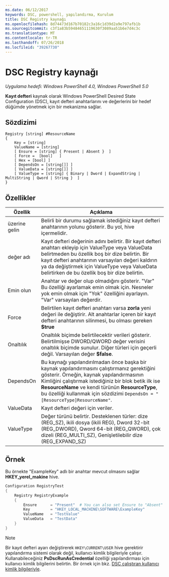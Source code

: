 ```yaml
---
ms.date: 06/12/2017
keywords: DSC, powershell, yapılandırma, Kurulum
title: DSC Registry kaynağı
ms.openlocfilehash: 8d74473d167b70182c3a16c1d39d2a9e797afb1b
ms.sourcegitcommit: c3f1a83b59484651119630f3089aa51b6e7d4c3c
ms.translationtype: MT
ms.contentlocale: tr-TR
ms.lasthandoff: 07/26/2018
ms.locfileid: "39267730"
---
```

# <a name="dsc-registry-resource"></a>DSC Registry kaynağı

_Uygulama hedefi: Windows PowerShell 4.0, Windows PowerShell 5.0_

**Kayıt defteri** kaynak olarak Windows PowerShell Desired State Configuration (DSC), kayıt defteri anahtarlarını ve değerlerini bir hedef düğümde yönetmek için bir mekanizma sağlar.

## <a name="syntax"></a>Sözdizimi

```
Registry [string] #ResourceName
{
    Key = [string]
    ValueName = [string]
    [ Ensure = [string] { Present | Absent }  ]
    [ Force =  [bool]   ]
    [ Hex = [bool] ]
    [ DependsOn = [string[]] ]
    [ ValueData = [string[]] ]
    [ ValueType = [string] { Binary | Dword | ExpandString | MultiString | Qword | String }  ]
}
```

## <a name="properties"></a>Özellikler

| Özellik | Açıklama |
| --- | --- |
| üzerine gelin| Belirli bir durumu sağlamak istediğiniz kayıt defteri anahtarının yolunu gösterir. Bu yol, hive içermelidir.|
| değer adı| Kayıt defteri değerinin adını belirtir. Bir kayıt defteri anahtarı ekleyip için ValueType veya ValueData belirtmeden bu özellik boş bir dize belirtin. Bir kayıt defteri anahtarının varsayılan değeri kaldırın ya da değiştirmek için ValueType veya ValueData belirtirken de bu özellik boş bir dize belirtin.|
| Emin olun| Anahtar ve değer olup olmadığını gösterir. "Var" Bu özelliği ayarlamak emin olmak için. Nesneler yok emin olmak için "Yok" özelliğini ayarlayın. "Var" varsayılan değerdir.|
| Force| Belirtilen kayıt defteri anahtarı varsa **zorla** yeni değeri ile değiştirir. Alt anahtarlar içeren bir kayıt defteri anahtarının silinmesi, bu olması gereken **$true** |
| Onaltılık| Onaltılık biçimde belirtilecektir verileri gösterir. Belirtilmişse DWORD/QWORD değer verisini onaltılık biçimde sunulur. Diğer türleri için geçerli değil. Varsayılan değer **$false**.|
| DependsOn| Bu kaynağı yapılandırılmadan önce başka bir kaynak yapılandırmasını çalıştırmanız gerektiğini gösterir. Örneğin, kaynak yapılandırmasının Kimliğini çalıştırmak istediğiniz bir blok betik ilk ise **ResourceName** ve kendi türünün **ResourceType**, bu özelliği kullanmak için sözdizimi `DependsOn = "[ResourceType]ResourceName"`.|
| ValueData| Kayıt defteri değeri için veriler.|
| ValueType| Değer türünü belirtir. Desteklenen türler: dize (REG_SZ), ikili dosya (ikili REG), Dword 32-bit (REG_DWORD), Qword 64-bit (REG_QWORD), çok dizeli (REG_MULTI_SZ), Genişletilebilir dize (REG_EXPAND_SZ) |

## <a name="example"></a>Örnek

Bu örnekte "ExampleKey" adlı bir anahtar mevcut olmasını sağlar **HKEY\_yerel\_makine** hive.

```powershell
Configuration RegistryTest
{
    Registry RegistryExample
    {
        Ensure      = "Present"  # You can also set Ensure to "Absent"
        Key         = "HKEY_LOCAL_MACHINE\SOFTWARE\ExampleKey"
        ValueName   = "TestValue"
        ValueData   = "TestData"
    }
}
```

> [!NOTE]
> Bir kayıt defteri ayarı değiştirerek `HKEY\CURRENT\USER` hive gerektirir yapılandırma sistemi olarak değil, kullanıcı kimlik bilgileriyle çalışır. Kullanabileceğiniz **PsDscRunAsCredential** özelliği yapılandırması için kullanıcı kimlik bilgilerini belirtin. Bir örnek için bkz. [DSC çalıştıran kullanıcı kimlik bilgileriyle](runAsUser.md).